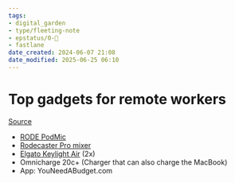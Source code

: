 ```yaml
---
tags: 
- digital_garden
- type/fleeting-note
- epstatus/0-🌰
- fastlane
date_created: 2024-06-07 21:08
date_modified: 2025-06-25 06:10
---
```

# Top  gadgets for remote workers

[Source](https://www.youtube.com/watch?v=nkj3qYvb--Q)

+ [RODE PodMic](https://www.amazon.de/RODE-PodMic-Podcast-Microphone-Verkabelt/dp/B09VYBKCSG/ref=sr_1_5?crid=24VDNCYHX8X7L&keywords=rode%2Bpodmic&qid=1658638256&sprefix=rode%2Bpo%2Caps%2C83&sr=8-5&th=1)
+ [Rodecaster Pro mixer](https://www.amazon.de/R%C3%98DE-R%C3%98DECaster-Produktionsl%C3%B6sung-Musikproduktion-Inhaltserstellung/dp/B0B17V8NGX/ref=sr_1_3?crid=1KTJD5H4I910J&keywords=rodecaster+pro&qid=1658638449&sprefix=rodecast%2Caps%2C84&sr=8-3)
+ [Elgato Keylight Air](https://www.amazon.de/Elgato-Professionelles-Multi-Layer-Diffusionstechnologie-Farbtemperatur-App-gesteuert/dp/B08HYTM5JN/ref=sr_1_1_sspa?keywords=elgato%2Bkey%2Blight%2Bair&qid=1658638864&sprefix=elgato%2Bkey%2Caps%2C82&sr=8-1-spons&spLa=ZW5jcnlwdGVkUXVhbGlmaWVyPUExQjQ1NzdKNDNQV1FPJmVuY3J5cHRlZElkPUEwMTg0ODYwVkQ1R0NXVkw4TEFFJmVuY3J5cHRlZEFkSWQ9QTA4MDQ2NzdUUFBNNEdQNFJXUEUmd2lkZ2V0TmFtZT1zcF9hdGYmYWN0aW9uPWNsaWNrUmVkaXJlY3QmZG9Ob3RMb2dDbGljaz10cnVl&th=1) (2x)
+ Omnicharge 20c+ (Charger that can also charge the MacBook)
+ App: YouNeedABudget.com

